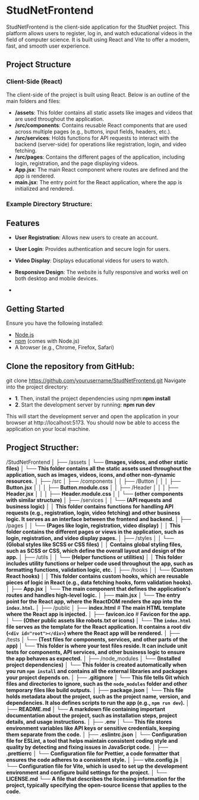 # StudNetFrontend

StudNetFrontend is the client-side application for the StudNet project. This platform allows users to register, log in, and watch educational videos in the field of computer science. It is built using React and Vite to offer a modern, fast, and smooth user experience.

## Project Structure

### Client-Side (React)
The client-side of the project is built using React. Below is an outline of the main folders and files:

- **/assets**: This folder contains all static assets like images and videos that are used throughout the application.
- **/src/components**: Contains reusable React components that are used across multiple pages (e.g., buttons, input fields, headers, etc.).
- **/src/services**: Holds functions for API requests to interact with the backend (server-side) for operations like registration, login, and video fetching.
- **/src/pages**: Contains the different pages of the application, including login, registration, and the page displaying videos.
- **App.jsx**: The main React component where routes are defined and the app is rendered.
- **main.jsx**: The entry point for the React application, where the app is initialized and rendered.

### Example Directory Structure:

## Features

- **User Registration**: Allows new users to create an account.
- **User Login**: Provides authentication and secure login for users.
- **Video Display**: Displays educational videos for users to watch.
- **Responsive Design**: The website is fully responsive and works well on both desktop and mobile devices.

- 
## Getting Started

Ensure you have the following installed:

- [Node.js](https://nodejs.org/)
- [npm](https://www.npmjs.com/) (comes with Node.js)
- A browser (e.g., Chrome, Firefox, Safari)

## Clone the repository from GitHub:

git clone https://github.com/yourusername/StudNetFrontend.git
Navigate into the project directory:

- **1**. Then, install the project dependencies using npm:**npm install**
- **2**. Start the development server by running: **npm run dev**

This will start the development server and open the application in your browser at http://localhost:5173. You should now be able to access the application on your local machine.

## Progject Structher:

/StudNetFrontend
│
├── /assets
│   └── **(Images, videos, and other static files)**
│   └── **This folder contains all the static assets used throughout the application, such as images, videos, icons, and other non-dynamic resources.**
│
├── /src
│   ├── /components
│   │   ├── /Button
│   │   │   ├── **Button.jsx**
│   │   │   ├── **Button.module.css**
│   │   ├── /Header
│   │   │   ├── **Header.jsx**
│   │   │   ├── **Header.module.css**
│   │   └── **(other components with similar structure)**
│   ├── /services
│   │   └── **(API requests and business logic)**
│   │   **This folder contains functions for handling API requests (e.g., registration, login, video fetching) and other business logic. It serves as an interface between the frontend and backend.**
│   ├── /pages
│   │   └── **(Pages like login, registration, video display)**
│   │   **This folder contains the different pages or views in the application, such as login, registration, and video display pages.**
│   ├── /styles
│   │   └── **(Global styles like SCSS or CSS files)**
│   │   **Contains global styling files, such as SCSS or CSS, which define the overall layout and design of the app.**
│   ├── /utils
│   │   └── **(Helper functions or utilities)**
│   │   **This folder includes utility functions or helper code used throughout the app, such as formatting functions, validation logic, etc.**
│   ├── /hooks
│   │   └── **(Custom React hooks)**
│   │   **This folder contains custom hooks, which are reusable pieces of logic in React (e.g., data fetching hooks, form validation hooks).**
│   ├── **App.jsx**
│   └── **The main component that defines the application's routes and handles high-level logic.**
│   ├── **main.jsx**
│   └── **The entry point for the React app, where the ReactDOM renders the app into the `index.html`.**
│
├── /public
│   ├── **index.html**         # **The main HTML template where the React app is injected.**
│   ├── **favicon.ico**        # **Favicon for the app.**
│   └── **(Other public assets like robots.txt or icons)**
│   └── **The `index.html` file serves as the template for the React application. It contains a root div (`<div id="root"></div>`) where the React app will be rendered.**
│
├── /tests
│   └── **(Test files for components, services, and other parts of the app)**
│   └── **This folder is where your test files reside. It can include unit tests for components, API services, and other business logic to ensure the app behaves as expected.**
│
├── /node_modules
│   └── **(Installed project dependencies)**
│   └── **This folder is created automatically when you run `npm install` and contains all the external libraries and packages your project depends on.**
│
├── **.gitignore**
│   └── **This file tells Git which files and directories to ignore, such as the `node_modules` folder and other temporary files like build outputs.**
│
├── **package.json**
│   └── **This file holds metadata about the project, such as the project name, version, and dependencies. It also defines scripts to run the app (e.g., `npm run dev`).**
│
├── **README.md**
│   └── **A markdown file containing important documentation about the project, such as installation steps, project details, and usage instructions.**
│
├── **.env**
│   └── **This file stores environment variables like API keys or sensitive credentials, keeping them separate from the code.**
│
├── **.eslintrc.json**
│   └── **Configuration file for ESLint, a tool that helps maintain consistent coding style and quality by detecting and fixing issues in JavaScript code.**
│
├── **.prettierrc**
│   └── **Configuration file for Prettier, a code formatter that ensures the code adheres to a consistent style.**
│
├── **vite.config.js**
│   └── **Configuration file for Vite, which is used to set up the development environment and configure build settings for the project.**
│
└── **LICENSE.md**
    └── **A file that describes the licensing information for the project, typically specifying the open-source license that applies to the code.**

